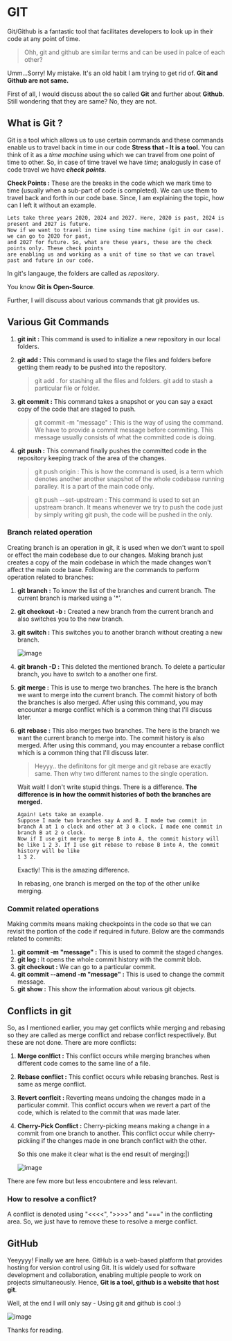 # GIT

Git/Github is a fantastic tool that facilitates developers to look up in their code at any point of time.

> Ohh, git and github are similar terms and can be used in palce of each other?

Umm...Sorry! My mistake. It's an old habit I am trying to get rid of. 
**Git and Github are not same.**

First of all, I would discuss about the so called **Git** and further about **Github**. Still wondering that they are same? No, they are not.

## What is Git ?

Git is a tool which allows us to use certain commands and these commands enable us to travel back in time in our code 
**Stress that - It is a tool.** 
You can think of it as a *time machine* using which we can travel from one point of time to other.
So, in case of time travel we have *time*; analogusly in case of code travel we have ***check points***.

**Check Points :** These are the breaks in the code which we mark time to time (usually when a sub-part of code is completed). We can use them
to travel back and forth in our code base. Since, I am explaining the topic, how can I left it without an example. 

    Lets take three years 2020, 2024 and 2027. Here, 2020 is past, 2024 is present and 2027 is future.
    Now if we want to travel in time using time machine (git in our case). we can go to 2020 for past, 
    and 2027 for future. So, what are these years, these are the check points only. These check points
    are enabling us and working as a unit of time so that we can travel past and future in our code.

In git's langauge, the folders are called as *repository*.

You know **Git is Open-Source**.

Further, I will discuss about various commands that git provides us.

## Various Git Commands

1. **git init :** This command is used to initialize a new repository in our local folders.
2. **git add :** This command is used to stage the files and folders before getting them ready to be pushed into the repository.
     > git add . for stashing all the files and folders.
     > git add <file name> to stash a particular file or folder.
3. **git commit :** This command takes a snapshot or you can say a exact copy of the code that are staged to push.
     > git commit -m "message" : This is the way of using the command. We have to provide a commit message
     > before commiting. This message usually consists of what the committed code is doing.
4. **git push :** This command finally pushes the committed code in the repository keeping track of the area of the changes.
     > git push origin <branch> : This is how the command is used, <branch> is a term which denotes another another
     > snapshot of the whole codebase running paralley. It is a part of the main code only.

     > git push --set-upstream <branch> : This command is used to set an upstream branch. It means whenever we try
     > to push the code just by simply writing git push, the code will be pushed in the <branch> only.

### Branch related operation
Creating branch is an operation in git, it is used when we don't want to spoil or effect the main codebase due to our changes.
Making branch just creates a copy of the main codebase in which the made changes won't affect the main code base.
Following are the commands to perform operation related to branches:

1. **git branch :** To know the list of the branches and current branch. The current branch is marked using a '*'.
2. **git checkout -b <branch> :** Created a new branch from the current branch and also switches you to the new branch.
3. **git switch <branch> :** This switches you to another branch without creating a new branch.
   
   ![image](https://github.com/user-attachments/assets/7afa7470-3fdf-4891-bcec-b49036e87e13)

4. **git branch -D <branch> :** This deleted the mentioned branch. To delete a particular branch, you have to switch to a
   another one first.
5. **git merge <branch> :** This is use to merge two branches. The <branch> here is the branch we want to merge into the current branch. The commit history of both the branches is also merged. After using this command, you may encounter a merge conflict which is a common thing that I'll discuss later.
6. **git rebase <branch> :** This also merges two branches. The <branch> here is the branch we want the current branch to merge into. The commit history is also merged. After using this command, you may encounter a rebase conflict which is a common thing that I'll discuss later.

   > Heyyy.. the definitons for git merge and git rebase are exactly same. Then why two different names to the single operation.

   Wait wait! I don't write stupid things. There is a difference. **The difference is in how the commit histories of both the branches are merged.**

       Again! Lets take an example.
       Suppose I made two branches say A and B. I made two commit in branch A at 1 o clock and other at 3 o clock. I made one commit in branch B at 2 o clock.
       Now if I use git merge to merge B into A, the commit history will be like 1 2 3. If I use git rebase to rebase B into A, the commit history will be like
       1 3 2.
   
   Exactly! This is the amazing difference.

   In rebasing, one branch is merged on the top of the other unlike merging.

### Commit related operations
Making commits means making checkpoints in the code so that we can revisit the portion of the code if required in future.
Below are the commands related to commits:

1. **git commit -m "message" :** This is used to commit the staged changes.
2. **git log :** It opens the whole commit history with the commit blob.
3. **git checkout <commit hash> :** We can go to a particular commit.
4. **git commit --amend -m "message" :** This is used to change the commit message.
5. **git show <blob> :** This show the information about various git objects.

## Conflicts in git
So, as I mentioned earlier, you may get conflicts while merging and rebasing so they are called as merge conflict and rebase conflict respectlively. But these are not done. There are more conflicts:

1. **Merge conlfict :** This conflict occurs while merging branches when different code comes to the same line of a file.
2. **Rebase conflict :** This conflict occurs while rebasing branches. Rest is same as merge conflict.
3. **Revert conflcit :** Reverting means undoing the changes made in a particular commit. This conflict occurs when we revert a part of the code, which is related to the commit that was made later.
4. **Cherry-Pick Conflict :** Cherry-picking means making a change in a commit from one branch to another. This conflict occur while cherry-pickiing if the changes made in one branch conflict with the other.

   So this one make it clear what is the end result of merging:|)
   
   ![image](https://github.com/user-attachments/assets/e719fefa-0715-4b1c-be60-05c4e23dc37a)

There are few more but less encoubntere and less relevant. 

### How to resolve a conflict?
A conflict is denoted using "<<<<", ">>>>" and "===" in the conflicting area. So, we just have to remove these to resolve a merge conflict.

## GitHub
Yeeyyyy! Finally we are here. 
GitHub is a web-based platform that provides hosting for version control using Git. It is widely used for software development and collaboration, enabling multiple people to work on projects simultaneously. 
Hence, **Git is a tool, github is a website that host git**.

Well, at the end I will only say - Using git and github is cool :)

![image](https://github.com/user-attachments/assets/c1161e3d-f772-494a-91a4-0db0518d3f36)

Thanks for reading.
